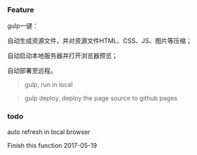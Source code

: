 ### Feature
gulp一键：

自动生成资源文件，并对资源文件HTML、CSS、JS、图片等压缩；

自动启动本地服务器并打开浏览器预览；

自动部署至远程。

> gulp, run in local

> gulp deploy, deploy the page source to github pages

### todo
auto refresh in local browser

Finish this function 2017-05-19
